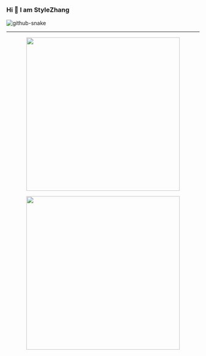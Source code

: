 ### Hi 👋 I am StyleZhang

<picture>
  <source media="(prefers-color-scheme: dark)" srcset="https://github.com/zxhlyh/zxhlyh/blob/output/github-contribution-grid-snake-dark.svg" />
  <source media="(prefers-color-scheme: light)" srcset="https://github.com/zxhlyh/zxhlyh/blob/output/github-contribution-grid-snake.svg" />
  <img alt="github-snake" src="github-snake.svg" />
</picture>

---

<p align = "center">
  <img src = "https://github-readme-stats.vercel.app/api?username=zxhlyh&show_icons=true&theme=bear" width = 400>
</p>
<p align = "center">
  <img src = "https://github-readme-streak-stats.herokuapp.com?user=zxhlyh&theme=dark&hide_border=true" width = 400>
</p>
